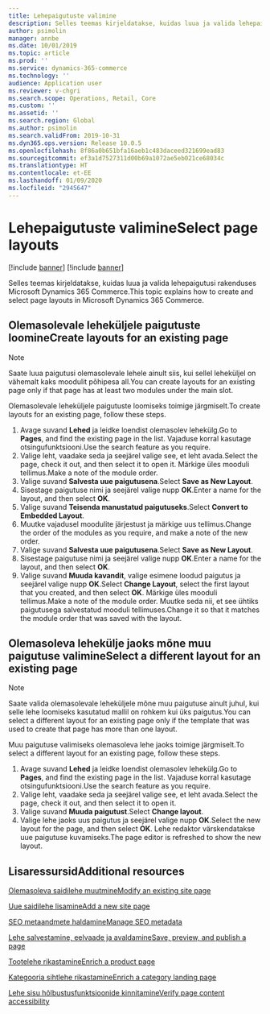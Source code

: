 ```yaml
---
title: Lehepaigutuste valimine
description: Selles teemas kirjeldatakse, kuidas luua ja valida lehepaigutusi rakenduses Microsoft Dynamics 365 Commerce.
author: psimolin
manager: annbe
ms.date: 10/01/2019
ms.topic: article
ms.prod: ''
ms.service: dynamics-365-commerce
ms.technology: ''
audience: Application user
ms.reviewer: v-chgri
ms.search.scope: Operations, Retail, Core
ms.custom: ''
ms.assetid: ''
ms.search.region: Global
ms.author: psimolin
ms.search.validFrom: 2019-10-31
ms.dyn365.ops.version: Release 10.0.5
ms.openlocfilehash: 8f86a0b651bfa16aeb1c483daceed321699ead83
ms.sourcegitcommit: ef3a1d7527311d00b69a1072ae5eb021ce68034c
ms.translationtype: HT
ms.contentlocale: et-EE
ms.lasthandoff: 01/09/2020
ms.locfileid: "2945647"
---
```

# <a name="select-page-layouts"></a><span data-ttu-id="53f30-103">Lehepaigutuste valimine</span><span class="sxs-lookup"><span data-stu-id="53f30-103">Select page layouts</span></span>

[!include [banner](includes/preview-banner.md)]
[!include [banner](includes/banner.md)]

<span data-ttu-id="53f30-104">Selles teemas kirjeldatakse, kuidas luua ja valida lehepaigutusi rakenduses Microsoft Dynamics 365 Commerce.</span><span class="sxs-lookup"><span data-stu-id="53f30-104">This topic explains how to create and select page layouts in Microsoft Dynamics 365 Commerce.</span></span>

## <a name="create-layouts-for-an-existing-page"></a><span data-ttu-id="53f30-105">Olemasolevale leheküljele paigutuste loomine</span><span class="sxs-lookup"><span data-stu-id="53f30-105">Create layouts for an existing page</span></span>

> [!NOTE]
> <span data-ttu-id="53f30-106">Saate luua paigutusi olemasolevale lehele ainult siis, kui sellel leheküljel on vähemalt kaks moodulit põhipesa all.</span><span class="sxs-lookup"><span data-stu-id="53f30-106">You can create layouts for an existing page only if that page has at least two modules under the main slot.</span></span>

<span data-ttu-id="53f30-107">Olemasolevale leheküljele paigutuste loomiseks toimige järgmiselt.</span><span class="sxs-lookup"><span data-stu-id="53f30-107">To create layouts for an existing page, follow these steps.</span></span>

1. <span data-ttu-id="53f30-108">Avage suvand **Lehed** ja leidke loendist olemasolev lehekülg.</span><span class="sxs-lookup"><span data-stu-id="53f30-108">Go to **Pages**, and find the existing page in the list.</span></span> <span data-ttu-id="53f30-109">Vajaduse korral kasutage otsingufunktsiooni.</span><span class="sxs-lookup"><span data-stu-id="53f30-109">Use the search feature as you require.</span></span>
1. <span data-ttu-id="53f30-110">Valige leht, vaadake seda ja seejärel valige see, et leht avada.</span><span class="sxs-lookup"><span data-stu-id="53f30-110">Select the page, check it out, and then select it to open it.</span></span> <span data-ttu-id="53f30-111">Märkige üles mooduli tellimus.</span><span class="sxs-lookup"><span data-stu-id="53f30-111">Make a note of the module order.</span></span>
1. <span data-ttu-id="53f30-112">Valige suvand **Salvesta uue paigutusena**.</span><span class="sxs-lookup"><span data-stu-id="53f30-112">Select **Save as New Layout**.</span></span>
1. <span data-ttu-id="53f30-113">Sisestage paigutuse nimi ja seejärel valige nupp **OK**.</span><span class="sxs-lookup"><span data-stu-id="53f30-113">Enter a name for the layout, and then select **OK**.</span></span>
1. <span data-ttu-id="53f30-114">Valige suvand **Teisenda manustatud paigutuseks**.</span><span class="sxs-lookup"><span data-stu-id="53f30-114">Select **Convert to Embedded Layout**.</span></span>
1. <span data-ttu-id="53f30-115">Muutke vajadusel moodulite järjestust ja märkige uus tellimus.</span><span class="sxs-lookup"><span data-stu-id="53f30-115">Change the order of the modules as you require, and make a note of the new order.</span></span>
1. <span data-ttu-id="53f30-116">Valige suvand **Salvesta uue paigutusena**.</span><span class="sxs-lookup"><span data-stu-id="53f30-116">Select **Save as New Layout**.</span></span>
1. <span data-ttu-id="53f30-117">Sisestage paigutuse nimi ja seejärel valige nupp **OK**.</span><span class="sxs-lookup"><span data-stu-id="53f30-117">Enter a name for the layout, and then select **OK**.</span></span>
1. <span data-ttu-id="53f30-118">Valige suvand **Muuda kavandit**, valige esimene loodud paigutus ja seejärel valige nupp **OK**.</span><span class="sxs-lookup"><span data-stu-id="53f30-118">Select **Change Layout**, select the first layout that you created, and then select **OK**.</span></span> <span data-ttu-id="53f30-119">Märkige üles mooduli tellimus.</span><span class="sxs-lookup"><span data-stu-id="53f30-119">Make a note of the module order.</span></span> <span data-ttu-id="53f30-120">Muutke seda nii, et see ühtiks paigutusega salvestatud mooduli tellimuses.</span><span class="sxs-lookup"><span data-stu-id="53f30-120">Change it so that it matches the module order that was saved with the layout.</span></span>

## <a name="select-a-different-layout-for-an-existing-page"></a><span data-ttu-id="53f30-121">Olemasoleva lehekülje jaoks mõne muu paigutuse valimine</span><span class="sxs-lookup"><span data-stu-id="53f30-121">Select a different layout for an existing page</span></span>

> [!NOTE]
> <span data-ttu-id="53f30-122">Saate valida olemasolevale leheküljele mõne muu paigutuse ainult juhul, kui selle lehe loomiseks kasutatud mallil on rohkem kui üks paigutus.</span><span class="sxs-lookup"><span data-stu-id="53f30-122">You can select a different layout for an existing page only if the template that was used to create that page has more than one layout.</span></span>

<span data-ttu-id="53f30-123">Muu paigutuse valimiseks olemasoleva lehe jaoks toimige järgmiselt.</span><span class="sxs-lookup"><span data-stu-id="53f30-123">To select a different layout for an existing page, follow these steps.</span></span>

1. <span data-ttu-id="53f30-124">Avage suvand **Lehed** ja leidke loendist olemasolev lehekülg.</span><span class="sxs-lookup"><span data-stu-id="53f30-124">Go to **Pages**, and find the existing page in the list.</span></span> <span data-ttu-id="53f30-125">Vajaduse korral kasutage otsingufunktsiooni.</span><span class="sxs-lookup"><span data-stu-id="53f30-125">Use the search feature as you require.</span></span>
1. <span data-ttu-id="53f30-126">Valige leht, vaadake seda ja seejärel valige see, et leht avada.</span><span class="sxs-lookup"><span data-stu-id="53f30-126">Select the page, check it out, and then select it to open it.</span></span>
1. <span data-ttu-id="53f30-127">Valige suvand **Muuda paigutust**.</span><span class="sxs-lookup"><span data-stu-id="53f30-127">Select **Change layout**.</span></span>
1. <span data-ttu-id="53f30-128">Valige lehe jaoks uus paigutus ja seejärel valige nupp **OK**.</span><span class="sxs-lookup"><span data-stu-id="53f30-128">Select the new layout for the page, and then select **OK**.</span></span> <span data-ttu-id="53f30-129">Lehe redaktor värskendatakse uue paigutuse kuvamiseks.</span><span class="sxs-lookup"><span data-stu-id="53f30-129">The page editor is refreshed to show the new layout.</span></span>

## <a name="additional-resources"></a><span data-ttu-id="53f30-130">Lisaressursid</span><span class="sxs-lookup"><span data-stu-id="53f30-130">Additional resources</span></span>

[<span data-ttu-id="53f30-131">Olemasoleva saidilehe muutmine</span><span class="sxs-lookup"><span data-stu-id="53f30-131">Modify an existing site page</span></span>](modify-existing-page.md)

[<span data-ttu-id="53f30-132">Uue saidilehe lisamine</span><span class="sxs-lookup"><span data-stu-id="53f30-132">Add a new site page</span></span>](add-new-page.md)

[<span data-ttu-id="53f30-133">SEO metaandmete haldamine</span><span class="sxs-lookup"><span data-stu-id="53f30-133">Manage SEO metadata</span></span>](manage-seo-metadata.md)

[<span data-ttu-id="53f30-134">Lehe salvestamine, eelvaade ja avaldamine</span><span class="sxs-lookup"><span data-stu-id="53f30-134">Save, preview, and publish a page</span></span>](save-preview-publish-page.md)

[<span data-ttu-id="53f30-135">Tootelehe rikastamine</span><span class="sxs-lookup"><span data-stu-id="53f30-135">Enrich a product page</span></span>](enrich-product-page.md)

[<span data-ttu-id="53f30-136">Kategooria sihtlehe rikastamine</span><span class="sxs-lookup"><span data-stu-id="53f30-136">Enrich a category landing page</span></span>](enrich-category-page.md)

[<span data-ttu-id="53f30-137">Lehe sisu hõlbustusfunktsioonide kinnitamine</span><span class="sxs-lookup"><span data-stu-id="53f30-137">Verify page content accessibility</span></span>](verify-accessibility.md)

